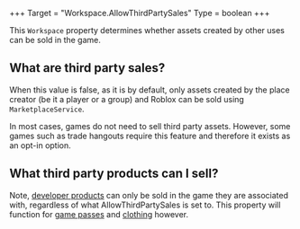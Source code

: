 +++
Target = "Workspace.AllowThirdPartySales"
Type = boolean
+++

This `Workspace` property determines whether assets created by other uses can be sold in the game.## What are third party sales?When this value is false, as it is by default, only assets created by the place creator (be it a player or a group) and Roblox can be sold using `MarketplaceService`.In most cases, games do not need to sell third party assets. However, some games such as trade hangouts require this feature and therefore it exists as an opt-in option.## What third party products can I sell?Note, [developer products](https://developer.roblox.com/search#stq=Developer%20Products%20–%20In-Game%20Purchases) can only be sold in the game they are associated with, regardless of what AllowThirdPartySales is set to. This property will function for [game passes](https://developer.roblox.com/search#stq=Game%20Passes%20–%20Abilities%20and%20Bonuses) and [clothing](https://developer.roblox.com/search#stq=How%20to%20Make%20Shirts%20and%20Pants%20for%20Roblox%20Characters) however.[1]: https://developer.roblox.com/articles/Developer-Products-In-Game-Purchases[2]: https://developer.roblox.com/articles/Game-Passes-One-Time-Purchases[3]: https://developer.roblox.com/articles/How-to-Make-Shirts-and-Pants-for-Roblox-Characters